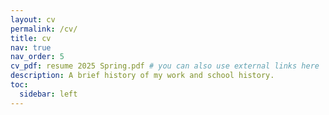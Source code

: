 ```yaml
---
layout: cv
permalink: /cv/
title: cv
nav: true
nav_order: 5
cv_pdf: resume 2025 Spring.pdf # you can also use external links here
description: A brief history of my work and school history.
toc:
  sidebar: left
---
```

